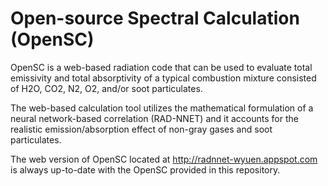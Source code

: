 # Open-source Spectral Calculation (OpenSC)

OpenSC is a web-based radiation code that can be used to evaluate total emissivity and total absorptivity of a typical combustion mixture consisted of H2O, CO2, N2, O2, and/or soot particulates. 

The web-based calculation tool utilizes the mathematical formulation of a neural network-based correlation (RAD-NNET) and it accounts for the realistic emission/absorption effect of non-gray gases and soot particulates.

The web version of OpenSC located at http://radnnet-wyuen.appspot.com is always up-to-date with the OpenSC provided in this repository.
